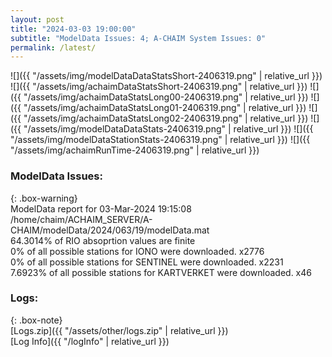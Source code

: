 ```yaml
---
layout: post
title: "2024-03-03 19:00:00"
subtitle: "ModelData Issues: 4; A-CHAIM System Issues: 0"
permalink: /latest/
---
```


![]({{ "/assets/img/modelDataDataStatsShort-2406319.png" | relative_url }})
![]({{ "/assets/img/achaimDataStatsShort-2406319.png" | relative_url }})
![]({{ "/assets/img/achaimDataStatsLong00-2406319.png" | relative_url }})
![]({{ "/assets/img/achaimDataStatsLong01-2406319.png" | relative_url }})
![]({{ "/assets/img/achaimDataStatsLong02-2406319.png" | relative_url }})
![]({{ "/assets/img/modelDataDataStats-2406319.png" | relative_url }})
![]({{ "/assets/img/modelDataStationStats-2406319.png" | relative_url }})
![]({{ "/assets/img/achaimRunTime-2406319.png" | relative_url }})


### ModelData Issues:  
  
{: .box-warning}  
 ModelData report for 03-Mar-2024 19:15:08   
 /home/chaim/ACHAIM_SERVER/A-CHAIM/modelData/2024/063/19/modelData.mat   
 64.3014% of RIO absoprtion values are finite   
 0% of all possible stations for IONO were downloaded. x2776   
 0% of all possible stations for SENTINEL were downloaded. x2231   
 7.6923% of all possible stations for KARTVERKET were downloaded. x46   
  


### Logs:  
  
{: .box-note}  
[Logs.zip]({{ "/assets/other/logs.zip" | relative_url }})  
[Log Info]({{ "/logInfo" | relative_url }})  
